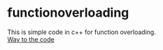 # functionoverloading
This is simple code in c++ for function overloading.<br/>
[Way to the code](https://github.com/ASTHA193/functionoverloading/commit/814d431a25018d7670186490d6aa6ddbd3cdb2cb)

